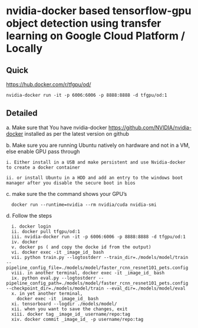 # nvidia-docker based tensorflow-gpu object detection using transfer learning on Google Cloud Platform / Locally


## Quick
https://hub.docker.com/r/tfgpu/od/
```
nvidia-docker run -it -p 6006:6006 -p 8888:8888 -d tfgpu/od:1
```

## Detailed

a. Make sure that You have nvidia-docker https://github.com/NVIDIA/nvidia-docker
  installed as per the latest version on github

b. Make sure you are running Ubuntu natively on hardware and not in a VM, else enable
  GPU pass through
  
    i. Either install in a USB and make persistent and use Nvidia-docker to create a docker container
    
    ii. or install Ubuntu in a HDD and add an entry to the windows boot manager after you disable the secure boot in bios
    
c. make sure the the command shows your GPU’s
```
  docker run --runtime=nvidia --rm nvidia/cuda nvidia-smi
```  
d. Follow the steps
```
  i. docker login
  ii. docker pull tfgpu/od:1
  iii. nvidia-docker run -it -p 6006:6006 -p 8888:8888 -d tfgpu/od:1
  iv. docker
  v. docker ps ( and copy the docke id from the output)
  vi. docker exec -it _image_id_ bash
  vii. python train.py --logtostderr --train_dir=./models/model/train --pipeline_config_file=./models/model/faster_rcnn_resnet101_pets.config
  viii. in another terminal, docker exec -it _image_id_ bash
  ix. python eval.py --logtostderr --pipeline_config_path=./models/model/faster_rcnn_resnet101_pets.config --checkpoint_dir=./models/model/train --eval_dir=./models/model/eval
  x. in yet another terminal, 
    docker exec -it _image_id_ bash
  xi. tensorboard --logdir ./models/model/
  xii. when you want to save the changes, exit
  xiii. docker tag _image_id_ username/repo:tag
  xiv. docker commit _image_id_ -p username/repo:tag
```
